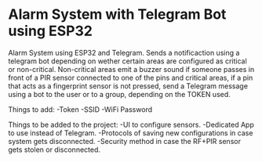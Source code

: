 # Alarm System with Telegram Bot using ESP32
Alarm System using ESP32 and Telegram. Sends a notificaction using a telegram bot depending on wether certain areas are configured as critical or non-critical. 
Non-critical areas emit a buzzer sound if someone passes in front of a PIR sensor connected to one of the pins and critical areas, 
if a pin that acts as a fingerprint sensor is not pressed, send a Telegram message using a bot to the user or to a group, depending on the TOKEN used.

Things to add:
-Token
-SSID
-WiFi Password

Things to be added to the project:
-UI to configure sensors.
-Dedicated App to use instead of Telegram.
-Protocols of saving new configurations in case system gets disconnected.
-Security method in case the RF+PIR sensor gets stolen or disconnected.


